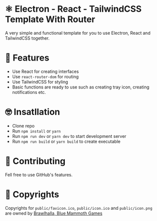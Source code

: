 # ⚛ Electron - React - TailwindCSS Template With Router

A very simple and functional template for you to use Electron, React and TailwindCSS together.

# 🎀 Features

-   Use React for creating interfaces
-   Use `react-router-dom` for routing
-   Use TailwindCSS for styling
-   Basic functions are ready to use such as creating tray icon, creating notifications etc.

# 🤓 Insatllation

-   Clone repo
-   Run `npm install` or `yarn`
-   Run `npm run dev` or `yarn dev` to start development server
-   Run `npm run build` or `yarn build` to create executable

# 🧦 Contributing

Fell free to use GitHub's features.

# 📄 Copyrights

Copyrights for `public/favicon.ico`, `public/icon.ico` and `public/icon.png` are owned by [Brawlhalla, Blue Mammoth Games](https://www.brawlhalla.com/)
